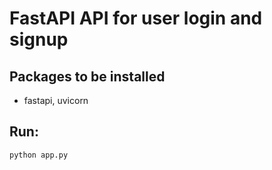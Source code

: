 # FastAPI API for user login and signup

## Packages to be installed

- fastapi, uvicorn

## Run:
`python app.py`
